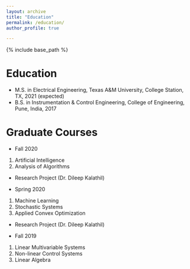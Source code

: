 ```yaml
---
layout: archive
title: "Education"
permalink: /education/
author_profile: true

---
```


{% include base_path %}

Education
======
* M.S. in Electrical Engineering, Texas A&M University, College Station, TX, 2021 (expected)
* B.S. in Instrumentation & Control Engineering, College of Engineering, Pune, India, 2017

Graduate Courses
======
* Fall 2020
1. Artificial Intelligence
2. Analysis of Algorithms
+ Research Project (Dr. Dileep Kalathil)

* Spring 2020
1. Machine Learning
2. Stochastic Systems
3. Applied Convex Optimization
+ Research Project (Dr. Dileep Kalathil)

* Fall 2019
1. Linear Multivariable Systems
2. Non-linear Control Systems
3. Linear Algebra



  



  

